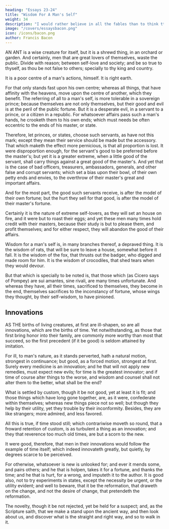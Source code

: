 ```yaml
---
heading: "Essays 23-24"
title: "Wisdom For A Man's Self"
weight: 34
description: "I would rather believe in all the fables than to think tthat this universal frame is without a mind"
image: "/covers/essaysbacon.png"
icon: /icons/bacon.png
author: Francis Bacon
---
```





AN ANT is a wise creature for itself, but it is a shrewd thing, in an orchard or garden. And certainly, men that are great lovers of themselves, waste the public. Divide with reason; between self-love and society; and be so true to thyself, as thou be not false to others; specially to thy king and country. 

It is a poor centre of a man's actions, himself. It is right earth. 

For that only stands fast upon his own centre; whereas all things, that have affinity with the heavens, move upon the centre of another, which they benefit. The referring of all to a man's self, is more tolerable in a sovereign prince; because themselves are not only themselves, but their good and evil is at the peril of the public fortune. But it is a desperate evil, in a servant to a prince, or a citizen in a republic. For whatsoever affairs pass such a man's hands, he crooketh them to his own ends; which must needs be often eccentric to the ends of his master, or state. 

Therefore, let princes, or states, choose such servants, as have not this mark; except they mean their service should be made but the accessory. That which maketh the effect more pernicious, is that all proportion is lost. It were disproportion enough, for the servant's good to be preferred before the master's; but yet it is a greater extreme, when a little good of the servant, shall carry things against a great good of the master's. And yet that is the case of bad officers, treasurers, ambassadors, generals, and other false and corrupt servants; which set a bias upon their bowl, of their own petty ends and envies, to the overthrow of their master's great and important affairs. 

And for the most part, the good such servants receive, is after the model of their own fortune; but the hurt they sell for that good, is after the model of their master's fortune.

Certainly it is the nature of extreme self-lovers, as they will set an house on fire, and it were but to roast their eggs; and yet these men many times hold credit with their masters, because their study is but to please them, and profit themselves; and for either respect, they will abandon the good of their affairs.

Wisdom for a man's self is, in many branches thereof, a depraved thing. It is the wisdom of rats, that will be sure to leave a house, somewhat before it fall. It is the wisdom of the fox, that thrusts out the badger, who digged and made room for him. It is the wisdom of crocodiles, that shed tears when they would devour. 

But that which is specially to be noted is, that those which (as Cicero says of Pompey) are sui amantes, sine rivali, are many times unfortunate. And whereas they have, all their times, sacrificed to themselves, they become in the end, themselves sacrifices to the inconstancy of fortune, whose wings they thought, by their self-wisdom, to have pinioned.




## Innovations

AS THE births of living creatures, at first are ill-shapen, so are all innovations, which are the births of time. Yet notwithstanding, as those that first bring honor into their family, are commonly more worthy than most that succeed, so the first precedent (if it be good) is seldom attained by imitation. 

For ill, to man's nature, as it stands perverted, hath a natural motion, strongest in continuance; but good, as a forced motion, strongest at first. Surely every medicine is an innovation; and he that will not apply new remedies, must expect new evils; for time is the greatest innovator; and if time of course alter things to the worse, and wisdom and counsel shall not alter them to the better, what shall be the end? 

What is settled by custom, though it be not good, yet at least it is fit; and those things which have long gone together, are, as it were, confederate within themselves; whereas new things piece not so well; but though they help by their utility, yet they trouble by their inconformity. Besides, they are like strangers; more admired, and less favored. 

All this is true, if time stood still; which contrariwise moveth so round, that a froward retention of custom, is as turbulent a thing as an innovation; and they that reverence too much old times, are but a scorn to the new. 

It were good, therefore, that men in their innovations would follow the example of time itself; which indeed innovateth greatly, but quietly, by degrees scarce to be perceived.

For otherwise, whatsoever is new is unlooked for; and ever it mends some, and pairs others; and he that is holpen, takes it for a fortune, and thanks the time; and he that is hurt, for a wrong, and imputeth it to the author. It is good also, not to try experiments in states, except the necessity be urgent, or the utility evident; and well to beware, that it be the reformation, that draweth on the change, and not the desire of change, that pretendeth the reformation. 

The novelty, though it be not rejected, yet be held for a suspect; and, as the Scripture saith, that we make a stand upon the ancient way, and then look about us, and discover what is the straight and right way, and so to walk in it.
